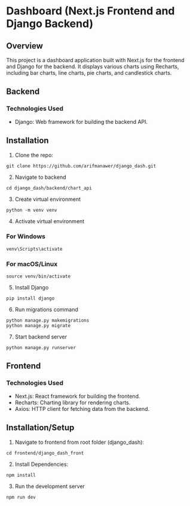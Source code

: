 # Dashboard (Next.js Frontend and Django Backend)

## Overview

This project is a dashboard application built with Next.js for the frontend and Django for the backend. It displays various charts using Recharts, including bar charts, line charts, pie charts, and candlestick charts.

## Backend

### Technologies Used

- Django: Web framework for building the backend API.

## Installation

1. Clone the repo:

```
git clone https://github.com/arifmanawer/django_dash.git
```

2. Navigate to backend

```
cd django_dash/backend/chart_api
```

3. Create virtual environment

```
python -m venv venv
```

4. Activate virtual environment

### For Windows

```
venv\Scripts\activate
```

### For macOS/Linux

```
source venv/bin/activate
```

5. Install Django

```
pip install django
```

6. Run migrations command

```
python manage.py makemigrations
python manage.py migrate
```

7. Start backend server

```
python manage.py runserver
```

## Frontend

### Technologies Used

- Next.js: React framework for building the frontend.
- Recharts: Charting library for rendering charts.
- Axios: HTTP client for fetching data from the backend.

## Installation/Setup

1. Navigate to frontend from root folder (django_dash):

```
cd frontend/django_dash_front
```

2. Install Dependencies:

```
npm install
```

3. Run the development server

```
npm run dev
```
